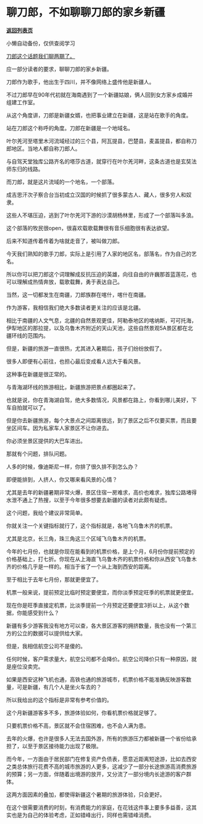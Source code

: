 # 聊刀郎，不如聊聊刀郎的家乡新疆

[**返回列表页**](/gzh/记忆承载3)

小懒自动备份，仅供查阅学习

[刀郎这个话题我们聊两期了。](http://mp.weixin.qq.com/s?__biz=MzU3NDc5Nzc0NQ==&mid=2247525215&idx=1&sn=3b65caf0eb76e0c5d235c98b026d6571&chksm=fd2ec181ca59489723738b9305b61fead622e16bc6a4a728d8346a0d6c8b997d6b7aa83d62ce&scene=21#wechat_redirect)

应一部分读者的要求，聊聊刀郎的家乡新疆。

刀郎作为歌手，他出生于四川，并不像网络上盛传他是新疆人。

不过刀郎早在90年代初就在海南遇到了一个新疆姑娘，俩人回到女方家乡成婚并组建工作室。

从这个角度讲，刀郎是新疆女婿，也把事业建立在新疆，这是站在歌手的角度。

站在刀郎这个称呼的角度。刀郎在新疆是一个地域名。

叶尔羌河至塔里木河流域经过的三个县，阿瓦提县，巴楚县，麦盖提县，都自称刀郎地区。当地人都自称刀郎人。

与自驾天堂独库公路齐名的塔莎古道，就穿行在叶尔羌河畔，这条古道也是玄奘法师东归的线路。

而刀郎，就是这片流域的一个地名，一个部落。

成吉思汗次子察合台当初成立汉国的时候抓了很多蒙古人、藏人，很多穷人和奴隶。

这些人不堪压迫，逃到了叶尔羌河下游的沙漠胡杨林里，形成了一个部落叫多浪。

这个部落的牧民很open，很喜欢载歌载舞很有音乐细胞很有表达欲望。  

后来不知道传着传着为啥就走音了，被叫做刀郎。

今天我们熟知的歌手刀郎，实际上是引用了人家的地区名，部落名，作为自己的艺名。

所以你可以把刀郎这个词理解成反抗压迫的英雄，向往自由的许巍那首蓝莲花，也可以理解成热情奔放，载歌载舞，勇于表达自己。

当然，这一切都发生在南疆，刀郎族群在喀什，喀什在南疆。

作为游客，我相信我们绝大多数读者更关注的应该是北疆。

相比于南疆的人文气息，北疆的自然景观更佳，阿勒泰地区的喀纳斯，可可托海，伊犁地区的那拉提，以及乌鲁木齐附近的天山天池，这些自然景观5A景区都在北疆环线的范围内。

但是，新疆的旅游一直很热，尤其进入暑期后，孩子们纷纷放假了。

很多人即便有心前往，也担心最后变成看人远大于看风景。

这种事在新疆是很正常的。

与青海湖环线的旅游相比，新疆旅游把景点都圈起来了。

也就是说，你在青海湖自驾，绝大多数情况，风景都在路上，你看到哪儿美好，下车自拍就可以了。

但是你去新疆旅游，每个大景点之间距离很远，到了景区之后不仅要买票，而且要坐区间车。因为私家车人家景区不让你进去。

你必须坐景区提供的大巴车进出。

那就有个问题，排队问题。

人多的时候，像迪斯尼一样，你排了很久排不到怎么办？

即便能排到，人挤人，你又哪来看风景的心情？

尤其是去年的新疆暑期非常火爆，景区住宿一房难求，高价也难求，独库公路堵得水泄不通上了热搜，以至于今年很多想要去新疆的读者对此颇有疑虑。

这个问题，我给个建议非常简单。

你就关注一个关键指标就行了，这个指标就是，各地飞乌鲁木齐的机票。

尤其是北京，长三角，珠三角这三个区域飞乌鲁木齐的机票。

今年的七月份，也就是你现在能看到的机票价格，是上个月，6月份你提前预定的价格基础上，打七折。你现在从上海直飞乌鲁木齐的机票价格和你从西安飞乌鲁木齐的价格几乎是一样的。相当于省了一个从上海到西安的距离。

至于相比于去年七月份，那就更便宜了。

机票一般来说，提前预定比临时预定要便宜，而你淡季预定旺季的机票就更便宜。

现在你是旺季直接定机票，比淡季提前一个月预定还要便宜3折以上，从这个数据，你能感受到什么？

新疆有多少游客我没有地方可以查，各大景区游客的拥挤数量，我也没有一个第三方的公立的数据可以提供给大家。

但是，我相信航空公司不是傻的。

任何时候，客户需求量大，航空公司都不会降价。航空公司降价只有一种原因，就是座位没卖完。

如果是西安这种飞机也通，高铁也通的旅游城市，机票价格不能准确反映游客数量，可是新疆，有几个人是坐火车去的？

所以我给出的这个指标是非常有参考价值的。

这个月新疆游客多不多，旅游体验如何，你看机票价格就足够了。

只要机票价格不高，景区就不会住宿困难，也不会人满为患。

去年的火爆，也许是很多人无法去国外游，所有的旅游压力都被新疆一个省份给承担了，以至于景区接待能力出现了极限。

而今年，一方面由于居民部门在修复资产负债表，愿意近距离短途游，比如去西安之类总体旅行花费不高的城市旅游的人更多，这减少了一部分长途旅游高消费旅游的预算；另一方面，伴随着出境游的放开，又分流了一部分境内长途游的客户群体。

这两方面因素的叠加，都使得新疆这个暑期的旅游体验，只会更好。

在这个很需要消费的时刻，有消费能力的家庭，在花钱这件事上要多多益善，这其实也是为自己的体验考虑，正如错峰出行，同样也需错峰消费。

